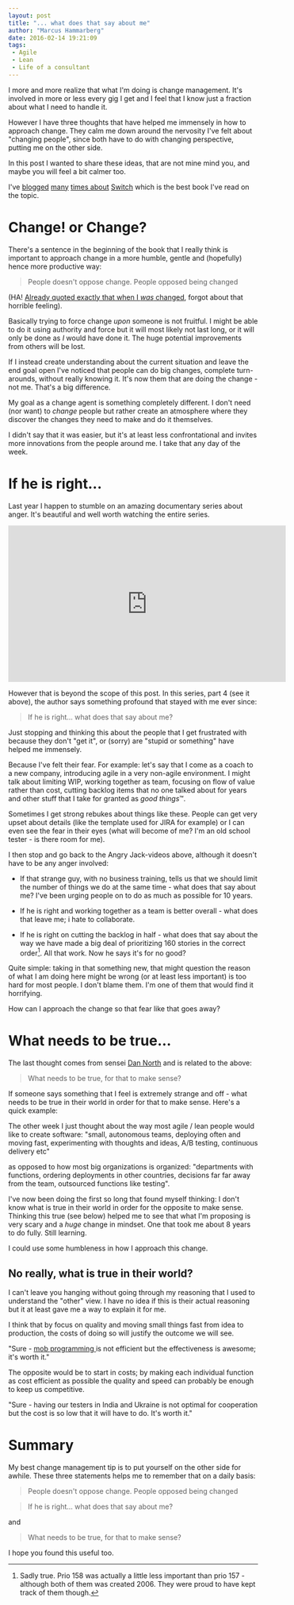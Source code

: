 ```yaml
---
layout: post
title: "... what does that say about me"
author: "Marcus Hammarberg"
date: 2016-02-14 19:21:09
tags:
 - Agile
 - Lean
 - Life of a consultant
---
```


I more and more realize that what I'm doing is change management. It's involved in more or less every gig I get and I feel that I know just a fraction about what I need to handle it. 

However I have three thoughts that have helped me immensely in how to approach change. They calm me down around the nervosity I've felt about "changing people", since both have to do with changing perspective, putting me on the other side. 

In this post I wanted to share these ideas, that are not mine mind you, and maybe you will feel a bit calmer too. 

<a name='more'></a>
I've [blogged](http://www.marcusoft.net/2012/09/applying-switch-framework-to-meetings.html) [many](http://www.marcusoft.net/2012/09/applying-switch-framework-to-meetings_6992.html) [times about](http://www.marcusoft.net/2015/10/changes-reasons-or-the-opposite.html) [Switch](http://heathbrothers.com/books/switch/) which is the best book I've read on the topic. 

# Change! or Change?

There's a sentence in the beginning of the book that I really think is important to approach change in a more humble, gentle and (hopefully) hence more productive way: 

<blockquote>People doesn't oppose change. People opposed being changed</blockquote>

(HA! [Already quoted exactly that when I *was* changed](http://www.marcusoft.net/2015/10/changes-reasons-or-the-opposite.html), forgot about that horrible feeling). 

Basically trying to force change *upon* someone is not fruitful. I might be able to do it using authority and force but it will most likely not last long, or it will only be done as *I* would have done it. The huge potential improvements from others will be lost. 

If I instead create understanding about the current situation and leave the end goal open I've noticed that people can do big changes, complete turn-arounds, without really knowing it. It's now them that are doing the change - not me. That's a big difference. 

My goal as a change agent is something completely different. I don't need (nor want) to *change* people but rather create an atmosphere where they discover the changes they need to make and do it themselves. 

I didn't say that it was easier, but it's at least less confrontational and invites more innovations from the people around me. I take that any day of the week. 

# If he is right...
Last year I happen to stumble on an amazing documentary series about anger. It's beautiful and well worth watching the entire series. 

<iframe width="560" height="315" src="https://www.youtube.com/embed/c6TrKkkVEhs?list=PLJA_jUddXvY62dhVThbeegLPpvQlR4CjF" frameborder="0" allowfullscreen></iframe>

However that is beyond the scope of this post. In this series, part 4 (see it above), the author says something profound that stayed with me ever since: 

<blockquote>If he is right... what does that say about me?</blockquote>

Just stopping and thinking this about the people that I get frustrated with because they don't "get it", or (sorry) are "stupid or something" have helped me immensely. 

Because I've felt their fear. For example: let's say that I come as a coach to a new company, introducing agile in a very non-agile environment. I might talk about limiting WIP, working together as team, focusing on flow of value rather than cost, cutting backlog items that no one talked about for years and other stuff that I take for granted as *good things*&trade;.

Sometimes I get strong rebukes about things like these. People can get very upset about details (like the template used for JIRA for example) or I can even see the fear in their eyes (what will become of me? I'm an old school tester - is there room for me). 

I then stop and go back to the Angry Jack-videos above, although it doesn't have to be any anger involved: 

* If that strange guy, with no business training, tells us that we should limit the number of things we do at the same time - what does that say about me? I've been urging people on to do as much as possible for 10 years. 

* If he is right and working together as a team is better overall - what does that leave me; i hate to collaborate.

* If he is right on cutting the backlog in half - what does that say about the way we have made a big deal of prioritizing 160 stories in the correct order[^1]. All that work. Now he says it's for no good? 

Quite simple: taking in that something new, that might question the reason of what I am doing here might be wrong (or at least less important) is too hard for most people. I don't blame them. I'm one of them that would find it horrifying. 

How can I approach the change so that fear like that goes away? 

# What needs to be true... 
The last thought comes from sensei [Dan North](http://dannorth.net/) and is related to the above: 

<blockquote>What needs to be true, for that to make sense?</blockquote>

If someone says something that I feel is extremely strange and off - what needs to be true in their world in order for that to make sense. Here's a quick example:

The other week I just thought about the way most agile / lean people would like to create software: "small, autonomous teams, deploying often and moving fast, experimenting with thoughts and ideas, A/B testing, continuous delivery etc" 

as opposed to how most big organizations is organized: "departments with functions, ordering deployments in other countries, decisions far far away from the team, outsourced functions like testing". 

I've now been doing the first so long that found myself thinking: I don't know what is true in their world in order for the opposite to make sense. Thinking this true (see below) helped me to see that what I'm proposing is very scary and a *huge* change in mindset. One that took me about 8 years to do fully. Still learning. 

I could use some humbleness in how I approach this change.

## No really, what is true in their world? 
I can't leave you hanging without going through my reasoning that I used to understand the "other" view. I have no idea if this is their actual reasoning but it at least gave me a way to explain it for me. 

I think that by focus on quality and moving small things fast from idea to production, the costs of doing so will justify the outcome we will see. 

"Sure - [mob programming ](http://codebetter.com/marcushammarberg/2013/08/06/mob-programming/)is not efficient but the effectiveness is awesome; it's worth it."

The opposite would be to start in costs; by making each individual function as cost efficient as possible the quality and speed can probably be enough to keep us competitive. 

"Sure - having our testers in India and Ukraine is not optimal for cooperation but the cost is so low that it will have to do. It's worth it."

# Summary
My best change management tip is to put yourself on the other side for awhile. These three statements helps me to remember that on a daily basis: 

<blockquote>People doesn't oppose change. People opposed being changed</blockquote>

<blockquote>If he is right... what does that say about me?</blockquote>

and 

<blockquote>What needs to be true, for that to make sense?</blockquote>

I hope you found this useful too. 

 [^1]: Sadly true. Prio 158 was actually a little less important than prio 157 - although both of them was created 2006. They were proud to have kept track of them though. 